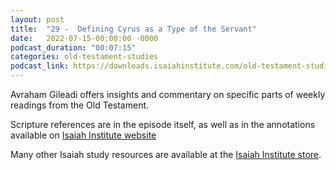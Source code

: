 ```yaml
---
layout: post
title:  "29 -  Defining Cyrus as a Type of the Servant"
date:   2022-07-15-00:00:00 -0000
podcast_duration: "00:07:15"
categories: old-testament-studies
podcast_link: https://downloads.isaiahinstitute.com/old-testament-studies/II-OT-29.mp3
---
```

Avraham Gileadi offers insights and commentary on specific parts of weekly readings from the Old Testament.

Scripture references are in the episode itself, as well as in the annotations available on [Isaiah Institute website](https://isaiahinstitute.com/studies-in-the-old-testament/)

Many other Isaiah study resources are available at the [Isaiah Institute store](https://isaiahinstitute.com/store/).